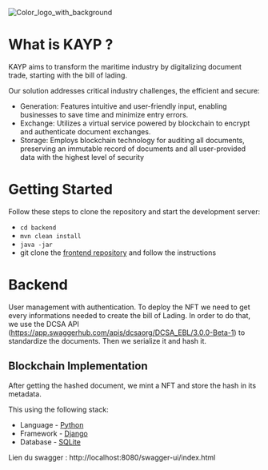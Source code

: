 ![Color_logo_with_background](https://github.com/theocerdan/kayp_ebl_api/assets/117669219/36bba7d8-8489-4d0b-9271-71cb17b976f0)

# What is KAYP ?

KAYP aims to transform the maritime industry by digitalizing document trade, starting with the bill of lading.

Our solution addresses critical industry challenges, the efficient and secure:

- Generation: Features intuitive and user-friendly input, enabling businesses to save time and minimize entry errors.
- Exchange: Utilizes a virtual service powered by blockchain to encrypt and authenticate document exchanges.
- Storage: Employs blockchain technology for auditing all documents, preserving an immutable record of documents and all user-provided data with the highest level of security

# Getting Started

Follow these steps to clone the repository and start the development server:

- `cd backend`
- `mvn clean install`
- `java -jar`
- git clone the [frontend repository](https://github.com/theocerdan/frontend_kayp/) and follow the instructions

# Backend
User management with authentication.
To deploy the NFT we need to get every informations needed to create the bill of Lading. 
In order to do that, we use the DCSA API (https://app.swaggerhub.com/apis/dcsaorg/DCSA_EBL/3.0.0-Beta-1) to standardize the documents. Then we serialize it and hash it.

## Blockchain Implementation
After getting the hashed document, we mint a NFT and store the hash in its metadata.

This using the following stack:

- Language - [Python](https://www.python.org/)
- Framework - [Django](https://www.djangoproject.com/)
- Database - [SQLite](https://www.sqlite.org/)

Lien du swagger : http://localhost:8080/swagger-ui/index.html
